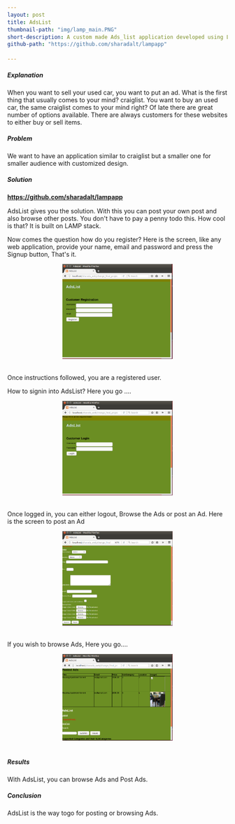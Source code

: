 ```yaml
---
layout: post
title: AdsList
thumbnail-path: "img/lamp_main.PNG"
short-description: A custom made Ads_list application developed using LAMP.
github-path: "https://github.com/sharadalt/lampapp"

---
```


##### Explanation
When you want to sell your used car, you want to put an ad. What is the first thing that usually comes to your mind? craiglist. You want to buy an used car, the same craiglist comes to your mind right? Of late there are great number of options available. There are always customers for these websites to either buy or sell items.

##### Problem

We want to have an application similar to craiglist but a smaller one for smaller audience with customized design.

##### Solution
<a href="https://github.com/sharadalt/lampapp" style="font-family:Times New Roman;"><strong>https://github.com/sharadalt/lampapp</strong></a>

AdsList gives you the solution. With this you can post your own post and also browse other posts. You don't have to pay a penny todo this. How cool is that? It is built on LAMP stack.

Now comes the question how do you register? 
Here is the screen, like any web application, provide your name, email and password and press the Signup button, That's it.

<div class="boxed" style="width: 50%;margin-left: auto; margin-right: auto;text-align: center;">
    <img src="/img/lamp_registration.PNG"/>
</div>
<br />

Once instructions followed, you are a registered user.

How to signin into AdsList? Here you go ....

<div class="boxed" style="width: 50%;margin-left: auto; margin-right: auto; text-align: center;">
    <img src="/img/lamp_login.PNG"/>
</div>
<br />
 
Once logged in, you can either logout, Browse the Ads or post an Ad. Here is the screen to post an Ad

<div class="boxed" style="width: 50%;margin-left: auto; margin-right: auto; text-align: center;">
    <img src="/img/lamp_post_ads.PNG"/>
</div>
<br />

If you wish to browse Ads, Here you go....

<div class="boxed" style="width: 50%;margin-left: auto; margin-right: auto;text-align: center;">
    <img src="/img/lamp_browse_ads.PNG"/>
</div>
<br />


##### Results
With AdsList, you can browse Ads and Post Ads.

##### Conclusion
AdsList is the way togo for posting or browsing Ads.


